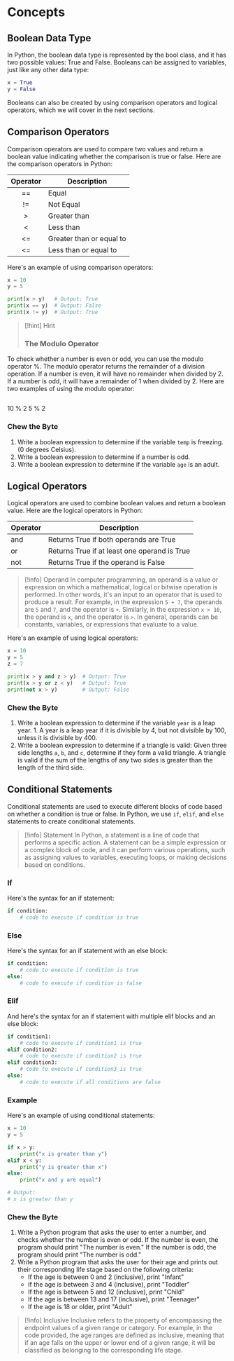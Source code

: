 
# Concepts
## Boolean Data Type

In Python, the boolean data type is represented by the bool class, and it has two possible values: True and False. Booleans can be assigned to variables, just like any other data type:

```python
x = True
y = False
```

Booleans can also be created by using comparison operators and logical operators, which we will cover in the next sections.


## Comparison Operators

Comparison operators are used to compare two values and return a boolean value indicating whether the comparison is true or false. Here are the comparison operators in Python:

| Operator | Description              |
|:--------:| ------------------------ |
|    ==    | Equal                    |
|    !=    | Not Equal                |
|    >     | Greater than             |
|    <     | Less than                |
|    <=    | Greater than or equal to |
|    <=    | Less than or equal to                         |

Here's an example of using comparison operators:

```python
x = 10
y = 5

print(x > y)   # Output: True
print(x == y)  # Output: False
print(x != y)  # Output: True
```

  > [!hint] Hint
  > ### The Modulo Operator
To check whether a number is even or odd, you can use the modulo operator %. The modulo operator returns the remainder of a division operation. If a number is even, it will have no remainder when divided by 2. If a number is odd, it will have a remainder of 1 when divided by 2. Here are two examples of using the modulo operator:
> ```python
10 % 2
5 % 2

### Chew the Byte
1. Write a boolean expression to determine if the variable `temp` is freezing. (0 degrees Celsius).
2. Write a boolean expression to determine if a number is odd.
3. Write a boolean expression to determine if the variable `age` is an adult.

## Logical Operators

Logical operators are used to combine boolean values and return a boolean value. Here are the logical operators in Python:

| Operator | Description                                  |
| -------- | -------------------------------------------- |
| and      | Returns True if both operands are True       |
| or       | Returns True if at least one operand is True |
| not      | Returns True if the operand is False                                             |

>[!info] Operand
>In computer programming, an operand is a value or expression on which a mathematical, logical or bitwise operation is performed. In other words, it's an input to an operator that is used to produce a result. For example, in the expression `5 + 7`, the operands are `5` and `7`, and the operator is `+`. Similarly, in the expression `x > 10`, the operand is `x`, and the operator is `>`. In general, operands can be constants, variables, or expressions that evaluate to a value.

Here's an example of using logical operators:

```python
x = 10
y = 5
z = 7

print(x > y and z > y)  # Output: True
print(x > y or z < y)   # Output: True
print(not x > y)        # Output: False
```

### Chew the Byte
1. Write a boolean expression to determine if the variable `year` is a leap year. 1.  A year is a leap year if it is divisible by 4, but not divisible by 100, unless it is divisible by 400.
2. Write a boolean expression to determine if a triangle is valid: Given three side lengths `a`, `b`, and `c`, determine if they form a valid triangle. A triangle is valid if the sum of the lengths of any two sides is greater than the length of the third side.

## Conditional Statements

Conditional statements are used to execute different blocks of code based on whether a condition is true or false. In Python, we use `if`, `elif`, and `else` statements to create conditional statements.

>[!info] Statement
>In Python, a statement is a line of code that performs a specific action. A statement can be a simple expression or a complex block of code, and it can perform various operations, such as assigning values to variables, executing loops, or making decisions based on conditions.


### If
Here's the syntax for an if statement:

```python
if condition:
    # code to execute if condition is true
```

### Else

Here's the syntax for an if statement with an else block:

```python
if condition:
    # code to execute if condition is true
else:
    # code to execute if condition is false
```

### Elif
And here's the syntax for an if statement with multiple elif blocks and an else block:

```python
if condition1:
    # code to execute if condition1 is true
elif condition2:
    # code to execute if condition2 is true
elif condition3:
    # code to execute if condition3 is true
else:
    # code to execute if all conditions are false
```

### Example 
Here's an example of using conditional statements:
```python
x = 10
y = 5

if x > y:
    print("x is greater than y")
elif x < y:
    print("y is greater than x")
else:
    print("x and y are equal")

# Output:
# x is greater than y
```


### Chew the Byte

1. Write a Python program that asks the user to enter a number, and checks whether the number is even or odd. If the number is even, the program should print "The number is even." If the number is odd, the program should print "The number is odd."
2. Write a Python program that asks the user for their age and prints out their corresponding life stage based on the following criteria:
	- If the age is between 0 and 2 (inclusive), print "Infant"
	- If the age is between 3 and 4 (inclusive), print "Toddler"
	- If the age is between 5 and 12 (inclusive), print "Child"
	- If the age is between 13 and 17 (inclusive), print "Teenager"
	- If the age is 18 or older, print "Adult"

> [!info] Inclusive
> Inclusive refers to the property of encompassing the endpoint values of a given range or category. For example, in the code provided, the age ranges are defined as inclusive, meaning that if an age falls on the upper or lower end of a given range, it will be classified as belonging to the corresponding life stage.

